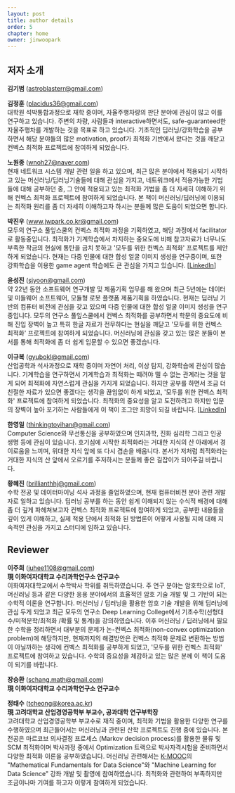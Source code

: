 ```yaml
---
layout: post
title: author details
order: 5
chapter: home
owner: jinwoopark
---
```


## 저자 소개
**김기범** (astroblasterr@gmail.com)<br>

**김정훈** (placidus36@gmail.com)<br>
대학원 석박통합과정으로 재학 중이며, 자율주행차량의 판단 분야에 관심이 많고 이를 연구하고 있습니다. 주변의 차량, 사람들과 interactive하면서도, safe-guaranteed한 자율주행차를 개발하는 것을 목표로 하고 있습니다. 기초적인 딥러닝/강화학습을 공부하면서 해당 분야들의 많은 motivation, proof가 최적화 기반에서 왔다는 것을 깨닫고 컨벡스 최적화 프로젝트에 참여하게 되었습니다.

**노원종** (wnoh27@naver.com)<br>
현재 네트워크 시스템 개발 관련 일을 하고 있으며, 최근 많은 분야에서 적용되기 시작하고 있는 머신러닝/딥러닝기술들에 대해 관심을 가지고, 네트워크에서 적용가능한 기법들에 대해 공부하던 중, 그 안에 적용되고 있는 최적화 기법을 좀 더 자세히 이해하기 위해 컨벡스 최적화 프로젝트에 참여하게 되었습니다. 본 책이 머신러닝/딥러닝에 이용되는 최적화 원리를 좀 더 자세히 이해하고자 하시는 분들께 많은 도움이 되었으면 합니다.

**박진우** (www.jwpark.co.kr@gmail.com)<br>
모두의 연구소 풀잎스쿨의 컨벡스 최적화 과정을 기획하였고, 해당 과정에서 facilitator로 활동중입니다. 최적화가 기계학습에서 차지하는 중요도에 비해 참고자료가 너무나도 부족한 작금의 현실에 통탄을 금치 못하고 '모두를 위한 컨벡스 최적화' 프로젝트를 제안하게 되었습니다. 현재는 다중 인물에 대한 합성 얼굴 이미지 생성을 연구중이며, 또한 강화학습을 이용한 game agent 학습에도 큰 관심을 가지고 있습니다. [[LinkedIn](https://www.linkedin.com/in/curt-park/)]

**윤성진** (sjyoon@gmail.com)<br>
약 22년 동안 소프트웨어 연구개발 및 제품기획 업무를 해 왔으며 최근 5년에는 데이터 및 미들웨어 소프트웨어, 모듈형 로봇 플랫폼 제품기획을 하였습니다. 현재는 딥러닝 기반의 컴퓨터 비전에 관심을 갖고 있으며 다중 인물에 대한 합성 얼굴 이미지 생성을 연구중입니다. 모두의 연구소 풀잎스쿨에서 컨벡스 최적화를 공부하면서 학문의 중요도에 비해 진입 장벽이 높고 특히 한글 자료가 전무하다는 현실을 깨닫고 '모두를 위한 컨벡스 최적화' 프로젝트에 참여하게 되었습니다. 머신러닝에 관심을 갖고 있는 많은 분들이 본서를 통해 최적화에 좀 더 쉽게 입문할 수 있으면 좋겠습니다.

**이규복** (gyubokl@gmail.com)<br>
산업공학과 석사과정으로 재학 중이며 자연어 처리, 이상 탐지, 강화학습에 관심이 많습니다. 기계학습을 연구하면서 기계학습과 최적화는 떼려야 뗄 수 없는 관계라는 것을 알게 되어 최적화에 자연스럽게 관심을 가지게 되었습니다. 하지만 공부를 하면서 조금 더 친절한 자료가 있으면 좋겠다는 생각을 끊임없이 하게 되었고, '모두를 위한 컨벡스 최적화' 프로젝트에 참여하게 되었습니다. 최적화의 중요성을 알고 도전하려고 하지만 입문의 장벽이 높아 포기하는 사람들에게 이 책이 조그만 희망이 되길 바랍니다. [[LinkedIn](https://www.linkedin.com/in/gyuboklee/)]

**한영일** (thinkingtoyihan@gmail.com)<br>
Computer Science와 무선통신을 공부하였으며 인지과학, 진화 심리학 그리고 인공 생명 등에 관심이 있습니다. 호기심에 시작한 최적화라는 거대한 지식의 산 아래에서 경이로움을 느끼며, 위대한 지식 앞에 또 다시 겸손을 배움니다. 본서가 저처럼 최적화라는 거대한 지식의 산 앞에서 오르기를 주저하시는 분들께 좋은 길잡이가 되어주길 바랍니다.

**황혜진** (brillianthhj@gmail.com)<br>
수학 전공 및 데이터마이닝 석사 과정을 졸업하였으며, 현재 컴퓨터비전 분야 관련 개발자로 일하고 있습니다. 딥러닝 공부를 하는 동안 쉽게 이해되지 않는 수식적 배경에 대해 좀 더 깊게 파헤쳐보고자 컨벡스 최적화 프로젝트에 참여하게 되었고, 공부한 내용들을 깊이 있게 이해하고, 실제 적용 단에서 최적화 된 방법론이 어떻게 사용될 지에 대해 지속적인 관심을 가지고 스터디에 임하고 있습니다.

## Reviewer
**이주희** (juhee1108@gmail.com)<br>
**現 이화여자대학교 수리과학연구소 연구교수**<br>
이화여자대학교에서 수학박사 학위를 취득하였습니다. 주 연구 분야는 암호학으로 IoT, 머신러닝 등과 같은 다양한 응용 분야에서의 효율적인 암호 기술 개발 및 그 기반이 되는 수학적 이론을 연구합니다. 머신러닝 / 딥러닝을 활용한 암호 기술 개발을 위해 딥러닝에 관심 두게 되었고 최근 모두의 연구소 Deep Learning College에서 기초수학(선형대수/미적분학/최적화 /확률 및 통계)을 강의하였습니다. 이후 머신러닝 / 딥러닝에서 필요한 수학을 정리하면서 대부분의 문제가 논-컨벡스 최적화(non-convex optimization problem)에 해당하지만, 현재까지의 해결방안은 컨벡스 최적화 문제로 변환하는 방법이 아닐까하는 생각에 컨벡스 최적화를 공부하게 되었고, '모두를 위한 컨벡스 최적화' 프로젝트에 참여하고 있습니다. 수학의 중요성을 체감하고 있는 많은 분께 이 책이 도움이 되기를 바랍니다.
<br>

**장승환** (schang.math@gmail.com)<br>
**現 이화여자대학교 수리과학연구소 연구교수**<br>

**정태수** (tcheong@korea.ac.kr) <br>
**現 고려대학교 산업경영공학부 부교수, 공과대학 연구부학장**<br>
고려대학교 산업경영공학부 부교수로 재직 중이며, 최적화 기법을 활용한 다양한 연구를 수행하였으며 최근들어서는 머신러닝과 관련된 산학 프로젝트도 진행 중에 있습니다. 본 전공은 마르코브 의사결정 프로세스 (Markov decision process)를 활용한 물류 및 SCM 최적화이며 박사과정 중에서 Optimization 트랙으로 박사자격시험을 준비하면서 다양한 최적화 이론을 공부하였습니다. 머신러닝 관련해서는 [K-MOOC](http://www.kmooc.kr/)의 "Mathematical Fundamentals for Data Science"와 "Machine Learning for Data Science" 강좌 개발 및 촬영에 참여하였습니다. 최적화와 관련하여 부족하지만 조금이나마 기여를 하고자 이렇게 참여하게 되었습니다.
